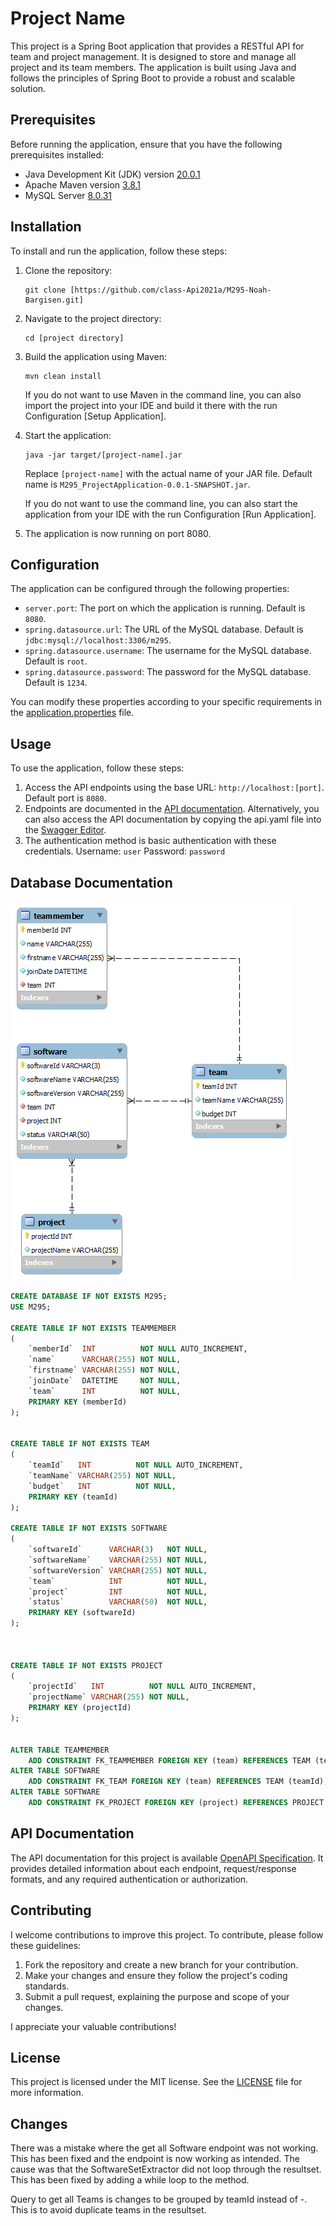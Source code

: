 # Project Name

This project is a Spring Boot application that provides a RESTful API for team and project management. It is designed to store and manage all project and its team members. The application is built using Java and follows the principles of Spring Boot to provide a robust and scalable solution.

## Prerequisites

Before running the application, ensure that you have the following prerequisites installed:

- Java Development Kit (JDK) version [20.0.1](https://www.oracle.com/java/technologies/javase/jdk20-archive-downloads.html)
- Apache Maven version [3.8.1](https://archive.apache.org/dist/maven/maven-3/)
- MySQL Server [8.0.31](https://downloads.mysql.com/archives/community/)

## Installation

To install and run the application, follow these steps:

1. Clone the repository:

   ```shell
   git clone [https://github.com/class-Api2021a/M295-Noah-Bargisen.git]
   ```

2. Navigate to the project directory:

   ```shell
   cd [project directory]
   ```

3. Build the application using Maven:

   ```shell
   mvn clean install
   ```
   
    If you do not want to use Maven in the command line, you can also import the project into your IDE and build it there with the run Configuration [Setup Application].

4. Start the application:

   ```shell
   java -jar target/[project-name].jar
   ```

   Replace `[project-name]` with the actual name of your JAR file.
   Default name is `M295_ProjectApplication-0.0.1-SNAPSHOT.jar`.

    If you do not want to use the command line, you can also start the application from your IDE with the run Configuration [Run Application].

5. The application is now running on port 8080.

## Configuration

The application can be configured through the following properties:

- `server.port`: The port on which the application is running. Default is `8080`.
- `spring.datasource.url`: The URL of the MySQL database. Default is `jdbc:mysql://localhost:3306/m295`.
- `spring.datasource.username`: The username for the MySQL database. Default is `root`.
- `spring.datasource.password`: The password for the MySQL database. Default is `1234`.


You can modify these properties according to your specific requirements in the [application.properties](src/main/resources/application.properties) file.

## Usage

To use the application, follow these steps:

1. Access the API endpoints using the base URL: `http://localhost:[port]`. Default port is `8080`.
2. Endpoints are documented in the [API documentation](#api-documentation). Alternatively, you can also access the API documentation by copying the api.yaml file into the [Swagger Editor](https://editor.swagger.io/).
3. The authentication method is basic authentication with these credentials.
    Username: `user`
    Password: `password`
    
## Database Documentation

![Database Schema](m295_database_schema.png)

```sql
CREATE DATABASE IF NOT EXISTS M295;
USE M295;

CREATE TABLE IF NOT EXISTS TEAMMEMBER
(
    `memberId`  INT          NOT NULL AUTO_INCREMENT,
    `name`      VARCHAR(255) NOT NULL,
    `firstname` VARCHAR(255) NOT NULL,
    `joinDate`  DATETIME     NOT NULL,
    `team`      INT          NOT NULL,
    PRIMARY KEY (memberId)
);


CREATE TABLE IF NOT EXISTS TEAM
(
    `teamId`   INT          NOT NULL AUTO_INCREMENT,
    `teamName` VARCHAR(255) NOT NULL,
    `budget`   INT          NOT NULL,
    PRIMARY KEY (teamId)
);

CREATE TABLE IF NOT EXISTS SOFTWARE
(
    `softwareId`      VARCHAR(3)   NOT NULL,
    `softwareName`    VARCHAR(255) NOT NULL,
    `softwareVersion` VARCHAR(255) NOT NULL,
    `team`            INT          NOT NULL,
    `project`         INT          NOT NULL,
    `status`          VARCHAR(50)  NOT NULL,
    PRIMARY KEY (softwareId)
);



CREATE TABLE IF NOT EXISTS PROJECT
(
    `projectId`   INT          NOT NULL AUTO_INCREMENT,
    `projectName` VARCHAR(255) NOT NULL,
    PRIMARY KEY (projectId)
);


ALTER TABLE TEAMMEMBER
    ADD CONSTRAINT FK_TEAMMEMBER FOREIGN KEY (team) REFERENCES TEAM (teamId);
ALTER TABLE SOFTWARE
    ADD CONSTRAINT FK_TEAM FOREIGN KEY (team) REFERENCES TEAM (teamId);
ALTER TABLE SOFTWARE
    ADD CONSTRAINT FK_PROJECT FOREIGN KEY (project) REFERENCES PROJECT (projectId);
```

## API Documentation

The API documentation for this project is available [OpenAPI Specification](src/main/resources/openapi.md). It provides detailed information about each endpoint, request/response formats, and any required authentication or authorization.

## Contributing

I welcome contributions to improve this project. To contribute, please follow these guidelines:

1. Fork the repository and create a new branch for your contribution.
2. Make your changes and ensure they follow the project's coding standards.
3. Submit a pull request, explaining the purpose and scope of your changes.

I appreciate your valuable contributions!

## License

This project is licensed under the MIT license. See the [LICENSE](LICENSE) file for more information.


## Changes

There was a mistake where the get all Software endpoint was not working. This has been fixed and the endpoint is now working as intended. 
The cause was that the SoftwareSetExtractor did not loop through the resultset. This has been fixed by adding a while loop to the method.

Query to get all Teams is changes to be grouped by teamId instead of -. This is to avoid duplicate teams in the resultset.